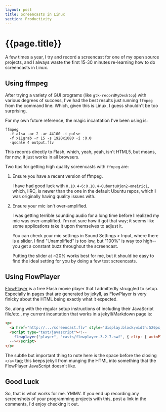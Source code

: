 ```yaml
---
layout: post
title: Screencasts in Linux
section: Productivity
---
```


{{page.title}}
==============

A few times a year, I try and record a screencast for one of my open source projects, and I always waste the first 15-30 minutes re-learning how to do screencasts in Linux.

Using ffmpeg
------------

After trying a variety of GUI programs (like `gtk-recordMyDesktop`) with various degrees of success, I've had the best results just running `ffmpeg` from the command line. Which, given this is Linux, I guess shouldn't be too surprising.

For my own future reference, the magic incantation I've been using is:

    ffmpeg
      -f alsa -ac 2 -ar 44100 -i pulse
      -f x11grab -r 15 -s 1920x1080 -i :0.0
      -qscale 4 output.flv

This records directly to Flash, which, yeah, yeah, isn't HTML5, but means, for now, it just works in all browsers.

Two tips for getting high quality screencasts with `ffmpeg` are:

1. Ensure you have a recent version of ffmpeg.

   I have had good luck with `0.10.4-6:0.10.4-0ubuntu0jon2~oneiric1`, which, IIRC, is newer than the one in the default Ubuntu repos, which I was originally having quality issues with.

2. Ensure your mic isn't over-amplified.

   I was getting terrible sounding audio for a long time before I realized my mic was over-amplified. I'm not sure how it got that way; it seems like some applications take it upon themselves to adjust it.

   You can check your mic settings in Sound Settings > Input, where there is a slider. I find "Unamplified" is too low, but "100%" is way too high--you get a constant buzz throughout the screencast.
   
   Putting the slider at ~20% works best for me, but it should be easy to find the ideal setting for you by doing a few test screencasts.

Using FlowPlayer
----------------

[FlowPlayer](http://flowplayer.org/) is a free Flash movie player that I admittedly struggled to setup. Especially in pages that are generated by jekyll, as FlowPlayer is very finicky about the HTML being exactly what it expected.

So, along with the regular setup instructions of including their JavaScript file/etc., my current incantation that works in a jekyll/Markdown page is:

```html
<p>
  <a href="http://.../screencast.flv" style="display:block;width:520px;height:330px;margin-left:1em;" id="player"> </a>
  <script type="text/javascript"><!-- 
    flowplayer("player", "casts/flowplayer-3.2.7.swf", { clip: { autoPlay: false } });
  --></script>
</p>
```

The subtle but important thing to note here is the space before the closing `</a>` tag; this keeps jekyll from munging the HTML into something that the FlowPlayer JavaScript doesn't like.

Good Luck
---------

So, that is what works for me. YMMV. If you end up recording any screenshots of your programming projects with this, post a link in the comments, I'd enjoy checking it out.


